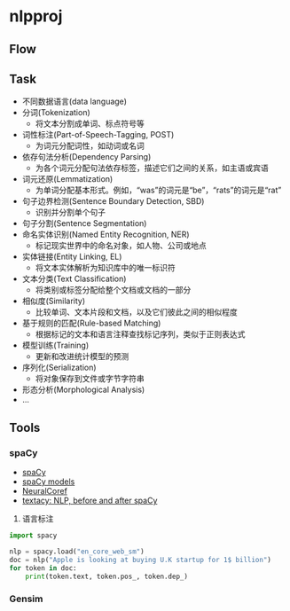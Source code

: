 # nlpproj

## Flow


## Task

* 不同数据语言(data language)
* 分词(Tokenization)
    - 将文本分割成单词、标点符号等
* 词性标注(Part-of-Speech-Tagging, POST)
    - 为词元分配词性，如动词或名词
* 依存句法分析(Dependency Parsing)
    - 为各个词元分配句法依存标签，描述它们之间的关系，如主语或宾语
* 词元还原(Lemmatization)
    - 为单词分配基本形式。例如，“was”的词元是“be”，“rats”的词元是“rat”
* 句子边界检测(Sentence Boundary Detection, SBD)
    - 识别并分割单个句子
* 句子分割(Sentence Segmentation)
* 命名实体识别(Named Entity Recognition, NER)
    - 标记现实世界中的命名对象，如人物、公司或地点
* 实体链接(Entity Linking, EL)
    - 将文本实体解析为知识库中的唯一标识符
* 文本分类(Text Classification)
    - 将类别或标签分配给整个文档或文档的一部分
* 相似度(Similarity)
    - 比较单词、文本片段和文档，以及它们彼此之间的相似程度
* 基于规则的匹配(Rule-based Matching)
    - 根据标记的文本和语言注释查找标记序列，类似于正则表达式
* 模型训练(Training)
    - 更新和改进统计模型的预测
* 序列化(Serialization)
    - 将对象保存到文件或字节字符串
* 形态分析(Morphological Analysis)
* ... 

## Tools

### spaCy

* [spaCy](https://github.com/explosion/spaCy)
* [spaCy models](https://github.com/explosion/spacy-models)
* [NeuralCoref](https://github.com/huggingface/neuralcoref)
* [textacy: NLP, before and after spaCy](https://textacy.readthedocs.io/en/stable/index.html)

1. 语言标注

```python
import spacy

nlp = spacy.load("en_core_web_sm")
doc = nlp("Apple is looking at buying U.K startup for 1$ billion")
for token in doc:
    print(token.text, token.pos_, token.dep_)
```




### Gensim

